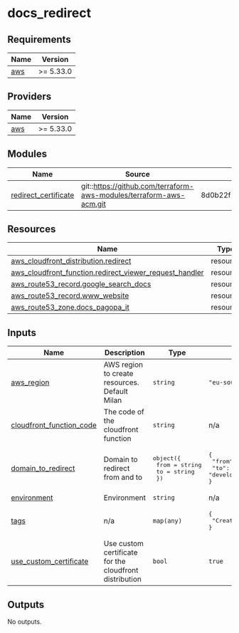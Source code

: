 # docs_redirect

<!-- BEGIN_TF_DOCS -->
## Requirements

| Name | Version |
|------|---------|
| <a name="requirement_aws"></a> [aws](#requirement\_aws) | >= 5.33.0 |

## Providers

| Name | Version |
|------|---------|
| <a name="provider_aws"></a> [aws](#provider\_aws) | >= 5.33.0 |

## Modules

| Name | Source | Version |
|------|--------|---------|
| <a name="module_redirect_certificate"></a> [redirect\_certificate](#module\_redirect\_certificate) | git::https://github.com/terraform-aws-modules/terraform-aws-acm.git | 8d0b22f1f242a1b36e29b8cb38aaeac9b887500d |

## Resources

| Name | Type |
|------|------|
| [aws_cloudfront_distribution.redirect](https://registry.terraform.io/providers/hashicorp/aws/latest/docs/resources/cloudfront_distribution) | resource |
| [aws_cloudfront_function.redirect_viewer_request_handler](https://registry.terraform.io/providers/hashicorp/aws/latest/docs/resources/cloudfront_function) | resource |
| [aws_route53_record.google_search_docs](https://registry.terraform.io/providers/hashicorp/aws/latest/docs/resources/route53_record) | resource |
| [aws_route53_record.www_website](https://registry.terraform.io/providers/hashicorp/aws/latest/docs/resources/route53_record) | resource |
| [aws_route53_zone.docs_pagopa_it](https://registry.terraform.io/providers/hashicorp/aws/latest/docs/resources/route53_zone) | resource |

## Inputs

| Name | Description | Type | Default | Required |
|------|-------------|------|---------|:--------:|
| <a name="input_aws_region"></a> [aws\_region](#input\_aws\_region) | AWS region to create resources. Default Milan | `string` | `"eu-south-1"` | no |
| <a name="input_cloudfront_function_code"></a> [cloudfront\_function\_code](#input\_cloudfront\_function\_code) | The code of the cloudfront function | `string` | n/a | yes |
| <a name="input_domain_to_redirect"></a> [domain\_to\_redirect](#input\_domain\_to\_redirect) | Domain to redirect from and to | <pre>object({<br>    from = string<br>    to   = string<br>  })</pre> | <pre>{<br>  "from": "docs.pagopa.it",<br>  "to": "developer.pagopa.it"<br>}</pre> | no |
| <a name="input_environment"></a> [environment](#input\_environment) | Environment | `string` | n/a | yes |
| <a name="input_tags"></a> [tags](#input\_tags) | n/a | `map(any)` | <pre>{<br>  "CreatedBy": "Terraform"<br>}</pre> | no |
| <a name="input_use_custom_certificate"></a> [use\_custom\_certificate](#input\_use\_custom\_certificate) | Use custom certificate for the cloudfront distribution | `bool` | `true` | no |

## Outputs

No outputs.
<!-- END_TF_DOCS -->
